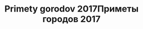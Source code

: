 ---
title: ['Primety gorodov 2017', 'Приметы городов 2017']
categories: [exhibitionsAndFestivals, media, educationAndCulture]
designEnd: 2017
---